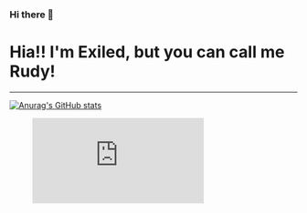 ### Hi there 👋
# Hia!! I'm Exiled, but you can call me Rudy!
---

[![Anurag's GitHub stats](https://github-readme-stats.vercel.app/api?username=Exiled1)](https://github.com/anuraghazra/github-readme-stats)

<figure><embed src="https://wakatime.com/share/@ed755a00-b468-487b-8a41-a0fc0703a812/cbcf6c3b-3449-4a04-b33c-becb93a3b195.svg"></embed></figure>
<!--
**Exiled1/Exiled1** is a ✨ _special_ ✨ repository because its `README.md` (this file) appears on your GitHub profile.

Here are some ideas to get you started:

- 🔭 I’m currently working on ...
- 🌱 I’m currently learning ...
- 👯 I’m looking to collaborate on ...
- 🤔 I’m looking for help with ...
- 💬 Ask me about ...
- 📫 How to reach me: ...
- 😄 Pronouns: ...
- ⚡ Fun fact: ...
-->
